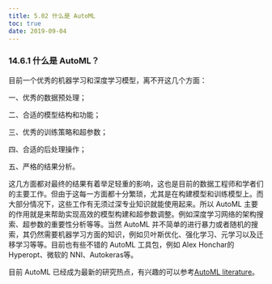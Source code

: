 ```yaml
---
title: 5.02 什么是 AutoML
toc: true
date: 2019-09-04
---
```


###  14.6.1 什么是 AutoML？

目前一个优秀的机器学习和深度学习模型，离不开这几个方面：

一、优秀的数据预处理；

二、合适的模型结构和功能；

三、优秀的训练策略和超参数；

四、合适的后处理操作；

五、严格的结果分析。

这几方面都对最终的结果有着举足轻重的影响，这也是目前的数据工程师和学者们的主要工作。但由于这每一方面都十分繁琐，尤其是在构建模型和训练模型上。而大部分情况下，这些工作有无须过深专业知识就能使用起来。所以 AutoML 主要的作用就是来帮助实现高效的模型构建和超参数调整。例如深度学习网络的架构搜索、超参数的重要性分析等等。当然 AutoML 并不简单的进行暴力或者随机的搜索，其仍然需要机器学习方面的知识，例如贝叶斯优化、强化学习、元学习以及迁移学习等等。目前也有些不错的 AutoML 工具包，例如 Alex Honchar的 Hyperopt、微软的 NNI、Autokeras等。

目前 AutoML 已经成为最新的研究热点，有兴趣的可以参考[AutoML literature](https://www.automl.org/automl/literature-on-neural-architecture-search/)。
